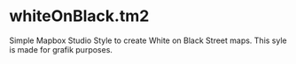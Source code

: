 whiteOnBlack.tm2
================

Simple Mapbox Studio Style to create White on Black Street maps. This syle is made for grafik purposes. 
